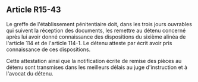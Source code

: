 Article R15-43
----
Le greffe de l'établissement pénitentiaire doit, dans les trois jours ouvrables
qui suivent la réception des documents, les remettre au détenu concerné après
lui avoir donné connaissance des dispositions du sixième alinéa de l'article 114
et de l'article 114-1. Le détenu atteste par écrit avoir pris connaissance de
ces dispositions.

Cette attestation ainsi que la notification écrite de remise des pièces au
détenu sont transmises dans les meilleurs délais au juge d'instruction et à
l'avocat du détenu.
